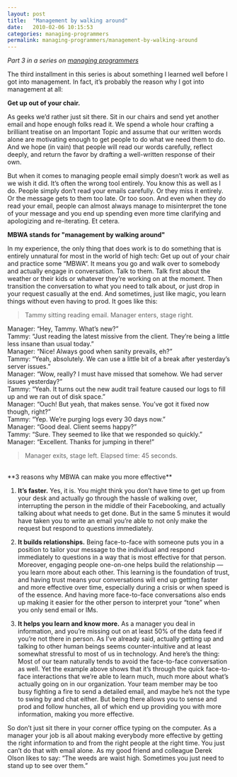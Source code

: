 ```yaml
---
layout: post
title:  "Management by walking around"
date:   2010-02-06 10:15:53
categories: managing-programmers
permalink: managing-programmers/management-by-walking-around
---
```

*Part 3 in a series on [managing programmers](/managing-programmers)*

The third installment in this series is about something I learned well before I got into management. In fact, it’s probably the reason why I got into management at all:

**Get up out of your chair.**

As geeks we’d rather just sit there. Sit in our chairs and send yet another email and hope enough folks read it. We spend a whole hour crafting a brilliant treatise on an Important Topic and assume that our written words alone are motivating enough to get people to do what we need them to do. And we hope (in vain) that people will read our words carefully, reflect deeply, and return the favor by drafting a well-written response of their own.

But when it comes to managing people email simply doesn’t work as well as we wish it did. It’s often the wrong tool entirely. You know this as well as I do. People simply don’t read your emails carefully. Or they miss it entirely. Or the message gets to them too late. Or too soon. And even when they do read your email, people can almost always manage to misinterpret the tone of your message and you end up spending even more time clarifying and apologizing and re-iterating. Et cetera.

**MBWA stands for "management by walking around"**

In my experience, the only thing that does work is to do something that is entirely unnatural for most in the world of high tech: Get up out of your chair and practice some “MBWA“. It means you go and walk over to somebody and actually engage in conversation. Talk to them. Talk first about the weather or their kids or whatever they’re working on at the moment. Then transition the conversation to what you need to talk about, or just drop in your request casually at the end. And sometimes, just like magic, you learn things without even having to prod. It goes like this:

>Tammy sitting reading email. Manager enters, stage right.
>
Manager: “Hey, Tammy. What’s new?”  
Tammy: “Just reading the latest missive from the client. They’re being a little less insane than usual today.”  
Manager: “Nice! Always good when sanity prevails, eh?”  
Tammy: “Yeah, absolutely. We can use a little bit of a break after yesterday’s server issues.”  
Manager: “Wow, really? I must have missed that somehow. We had server issues yesterday?”  
Tammy: “Yeah. It turns out the new audit trail feature caused our logs to fill up and we ran out of disk space.”  
Manager: “Ouch! But yeah, that makes sense. You’ve got it fixed now though, right?”  
Tammy: “Yep. We’re purging logs every 30 days now.”  
Manager: “Good deal. Client seems happy?”  
Tammy: “Sure. They seemed to like that we responded so quickly.”  
Manager: “Excellent. Thanks for jumping in there!”  
>
>Manager exits, stage left. Elapsed time: 45 seconds.  

<br />
**3 reasons why MBWA can make you more effective**

1. **It’s faster.** Yes, it is. You might think you don’t have time to get up from your desk and actually go through the hassle of walking over, interrupting the person in the middle of their Facebooking, and actually talking about what needs to get done. But in the same 5 minutes it would have taken you to write an email you’re able to not only make the request but respond to questions immediately.

2. **It builds relationships.** Being face-to-face with someone puts you in a position to tailor your message to the individual and respond immediately to questions in a way that is most effective for that person. Moreover, engaging people one-on-one helps build the relationship — you learn more about each other. This learning is the foundation of trust, and having trust means your conversations will end up getting faster and more effective over time, especially during a crisis or when speed is of the essence. And having more face-to-face conversations also ends up making it easier for the other person to interpret your “tone” when you only send email or IMs.

3. **It helps you learn and know more.** As a manager you deal in information, and you’re missing out on at least 50% of the data feed if you’re not there in person. As I’ve already said, actually getting up and talking to other human beings seems counter-intuitive and at least somewhat stressful to most of us in technology. And here’s the thing: Most of our team naturally tends to avoid the face-to-face conversation as well. Yet the example above shows that it’s through the quick face-to-face interactions that we’re able to learn much, much more about what’s actually going on in our organization. Your team member may be too busy fighting a fire to send a detailed email, and maybe he’s not the type to swing by and chat either. But being there allows you to sense and prod and follow hunches, all of which end up providing you with more information, making you more effective.

So don’t just sit there in your corner office typing on the computer. As a manager your job is all about making everybody more effective by getting the right information to and from the right people at the right time. You just can’t do that with email alone. As my good friend and colleague Derek Olson likes to say: “The weeds are waist high. Sometimes you just need to stand up to see over them.”
